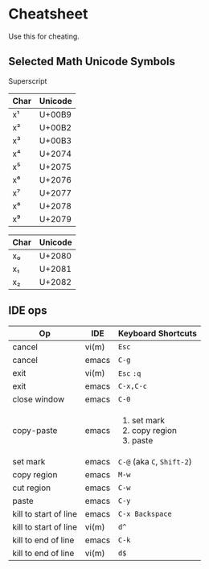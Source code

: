 # Cheatsheet

Use this for cheating.

## Selected Math Unicode Symbols

Superscript

| Char | Unicode |
| ---- | ------- |
| x¹   | U+00B9  |
| x²   | U+00B2  |
| x³   | U+00B3  |
| x⁴   | U+2074  |
| x⁵   | U+2075  |
| x⁶   | U+2076  |
| x⁷   | U+2077  |
| x⁸   | U+2078  |
| x⁹   | U+2079  |

| Char | Unicode |
| ---- | ------- |
| x₀   | U+2080  |
| x₁   | U+2081  |
| x₂   | U+2082  |

## IDE ops

| Op | IDE | Keyboard Shortcuts |
| --- | --- | ------------------ |
| cancel | vi(m) | `Esc` |
| cancel | emacs | `C-g` |
| exit | vi(m) | `Esc` `:q` |
| exit | emacs | `C-x,C-c` |
| close window | emacs | `C-0` |
| copy-paste | emacs | <ol><li>set mark</li><li>copy region</li><li>paste</li></ol> |
| set mark | emacs | `C-@` (aka `C`, `Shift-2`) |
| copy region| emacs | `M-w` |
| cut region | emacs | `C-w` |
| paste | emacs | `C-y` |
| kill to start of line | emacs | `C-x Backspace` |
| kill to start of line | vi(m) | `d^` |
| kill to end of line | emacs | `C-k` |
| kill to end of line | vi(m) | `d$` |

